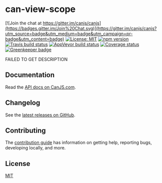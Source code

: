 # can-view-scope

[![Join the chat at https://gitter.im/canjs/canjs](https://badges.gitter.im/Join%20Chat.svg)](https://gitter.im/canjs/canjs?utm_source=badge&utm_medium=badge&utm_campaign=pr-badge&utm_content=badge)
[![License: MIT](https://img.shields.io/badge/license-MIT-blue.svg)](https://github.com/canjs/can-view-scope/blob/master/LICENSE.md)
[![npm version](https://badge.fury.io/js/can-view-scope.svg)](https://www.npmjs.com/package/can-view-scope)
[![Travis build status](https://travis-ci.org/canjs/can-view-scope.svg?branch=master)](https://travis-ci.org/canjs/can-view-scope)
[![AppVeyor build status](https://ci.appveyor.com/api/projects/status/github/canjs/can-view-scope?branch=master&svg=true)](https://ci.appveyor.com/project/matthewp/can-view-scope)
[![Coverage status](https://coveralls.io/repos/github/canjs/can-view-scope/badge.svg?branch=master)](https://coveralls.io/github/canjs/can-view-scope?branch=master)
[![Greenkeeper badge](https://badges.greenkeeper.io/canjs/can-view-scope.svg)](https://greenkeeper.io/)

FAILED TO GET DESCRIPTION

## Documentation

Read the [API docs on CanJS.com](https://canjs.com/doc/can-view-scope.html).

## Changelog

See the [latest releases on GitHub](https://github.com/canjs/can-view-scope/releases).

## Contributing

The [contribution guide](https://github.com/canjs/can-view-scope/blob/master/CONTRIBUTING.md) has information on getting help, reporting bugs, developing locally, and more.

## License

[MIT](https://github.com/canjs/can-view-scope/blob/master/LICENSE.md)

